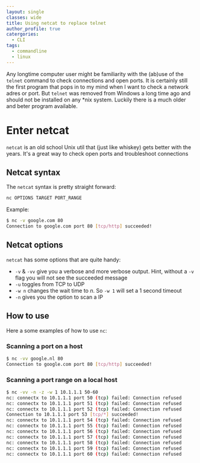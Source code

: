 ```yaml
---
layout: single
classes: wide
title: Using netcat to replace telnet
author_profile: true
catergories:
  - CLI
tags:
  - commandline
  - linux
---
```

Any longtime computer user might be familiarity with the (ab)use of the `telnet` command to check connections and open ports. It is certainly still the first program that pops in to my mind when I want to check a network adres or port. But `telnet` was removed from Windows a long time ago and should not be installed on any \*nix system. Luckily there is a much older and beter program available.

# Enter netcat
`netcat` is an old school Unix util that (just like whiskey) gets better with the years. It's a great way to check open ports and troubleshoot connections

## Netcat syntax
The `netcat` syntax is pretty straight forward:
```bash
nc OPTIONS TARGET PORT_RANGE 
```

Example:
```bash
$ nc -v google.com 80 
Connection to google.com port 80 [tcp/http] succeeded!
```

## Netcat options
`netcat` has some options that are quite handy:
- `-v` & `-vv` give you a verbose and more verbose output. Hint, without a `-v` flag you will not see the succeeded message
- `-u` toggles from TCP to UDP
- `-w n` changes the wait time to *n*. So `-w 1` will set a 1 second timeout
- `-n` gives you the option to scan a IP

## How to use
Here a some examples of how to use `nc`:
### Scanning a port on a host
```bash
$ nc -vv google.nl 80
Connection to google.com port 80 [tcp/http] succeeded!
```

### Scanning a port range on a local host
```bash
$ nc -vv -n -z -w 1 10.1.1.1 50-60
nc: connectx to 10.1.1.1 port 50 (tcp) failed: Connection refused
nc: connectx to 10.1.1.1 port 51 (tcp) failed: Connection refused
nc: connectx to 10.1.1.1 port 52 (tcp) failed: Connection refused
Connection to 10.1.1.1 port 53 [tcp/*] succeeded!
nc: connectx to 10.1.1.1 port 54 (tcp) failed: Connection refused
nc: connectx to 10.1.1.1 port 55 (tcp) failed: Connection refused
nc: connectx to 10.1.1.1 port 56 (tcp) failed: Connection refused
nc: connectx to 10.1.1.1 port 57 (tcp) failed: Connection refused
nc: connectx to 10.1.1.1 port 58 (tcp) failed: Connection refused
nc: connectx to 10.1.1.1 port 59 (tcp) failed: Connection refused
nc: connectx to 10.1.1.1 port 60 (tcp) failed: Connection refused
```